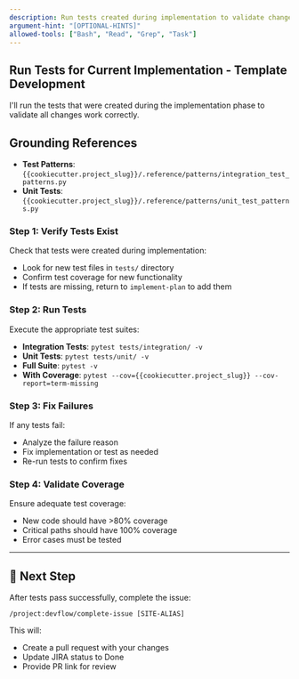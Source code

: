 ```yaml
---
description: Run tests created during implementation to validate changes
argument-hint: "[OPTIONAL-HINTS]"
allowed-tools: ["Bash", "Read", "Grep", "Task"]
---
```


## Run Tests for Current Implementation - Template Development

I'll run the tests that were created during the implementation phase to validate all changes work correctly.

## Grounding References
- **Test Patterns**: `{{cookiecutter.project_slug}}/.reference/patterns/integration_test_patterns.py` 
- **Unit Tests**: `{{cookiecutter.project_slug}}/.reference/patterns/unit_test_patterns.py`

### Step 1: Verify Tests Exist
Check that tests were created during implementation:
- Look for new test files in `tests/` directory
- Confirm test coverage for new functionality
- If tests are missing, return to `implement-plan` to add them

### Step 2: Run Tests
Execute the appropriate test suites:
- **Integration Tests**: `pytest tests/integration/ -v`
- **Unit Tests**: `pytest tests/unit/ -v`
- **Full Suite**: `pytest -v`
- **With Coverage**: `pytest --cov={{cookiecutter.project_slug}} --cov-report=term-missing`

### Step 3: Fix Failures
If any tests fail:
- Analyze the failure reason
- Fix implementation or test as needed
- Re-run tests to confirm fixes

### Step 4: Validate Coverage
Ensure adequate test coverage:
- New code should have >80% coverage
- Critical paths should have 100% coverage
- Error cases must be tested

---

## 🔄 Next Step

After tests pass successfully, complete the issue:

```
/project:devflow/complete-issue [SITE-ALIAS]
```

This will:
- Create a pull request with your changes
- Update JIRA status to Done
- Provide PR link for review